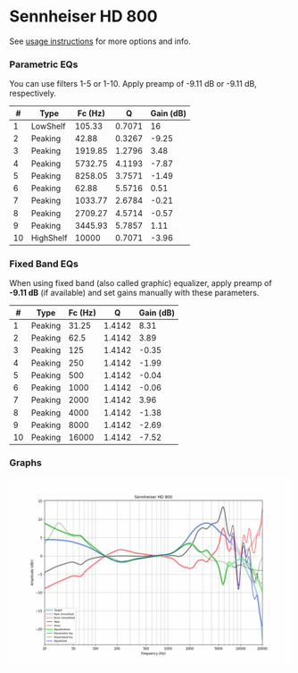 # Sennheiser HD 800
See [usage instructions](https://github.com/jaakkopasanen/AutoEq#usage) for more options and info.

### Parametric EQs
You can use filters 1-5 or 1-10. Apply preamp of -9.11 dB or -9.11 dB, respectively.

|   # | Type      |   Fc (Hz) |      Q |   Gain (dB) |
|-----|-----------|-----------|--------|-------------|
|   1 | LowShelf  |    105.33 | 0.7071 |       16    |
|   2 | Peaking   |     42.88 | 0.3267 |       -9.25 |
|   3 | Peaking   |   1919.85 | 1.2796 |        3.48 |
|   4 | Peaking   |   5732.75 | 4.1193 |       -7.87 |
|   5 | Peaking   |   8258.05 | 3.7571 |       -1.49 |
|   6 | Peaking   |     62.88 | 5.5716 |        0.51 |
|   7 | Peaking   |   1033.77 | 2.6784 |       -0.21 |
|   8 | Peaking   |   2709.27 | 4.5714 |       -0.57 |
|   9 | Peaking   |   3445.93 | 5.7857 |        1.11 |
|  10 | HighShelf |  10000    | 0.7071 |       -3.96 |

### Fixed Band EQs
When using fixed band (also called graphic) equalizer, apply preamp of **-9.11 dB** (if available) and set gains manually with these parameters.

|   # | Type    |   Fc (Hz) |      Q |   Gain (dB) |
|-----|---------|-----------|--------|-------------|
|   1 | Peaking |     31.25 | 1.4142 |        8.31 |
|   2 | Peaking |     62.5  | 1.4142 |        3.89 |
|   3 | Peaking |    125    | 1.4142 |       -0.35 |
|   4 | Peaking |    250    | 1.4142 |       -1.99 |
|   5 | Peaking |    500    | 1.4142 |       -0.04 |
|   6 | Peaking |   1000    | 1.4142 |       -0.06 |
|   7 | Peaking |   2000    | 1.4142 |        3.96 |
|   8 | Peaking |   4000    | 1.4142 |       -1.38 |
|   9 | Peaking |   8000    | 1.4142 |       -2.69 |
|  10 | Peaking |  16000    | 1.4142 |       -7.52 |

### Graphs
![](./Sennheiser%20HD%20800.png)
